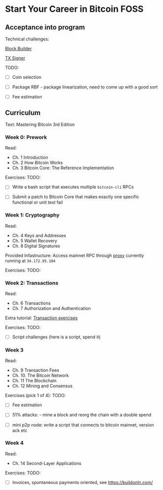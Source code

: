 # Start Your Career in Bitcoin FOSS


## Acceptance into program

Technical challenges:

[Block Builder](https://github.com/chaincodelabs/code-challenge)

[TX Signer](https://github.com/chaincodelabs/code-challenge)

TODO:
- [ ] Coin selection
- [ ] Package RBF - package linearization, need to come up with a good sort
- [ ] Fee estimation


## Curriculum

Text: Mastering Bitcoin 3rd Edition


### Week 0: Prework

Read:
- Ch. 1 Introduction
- Ch. 2 How Bitcoin Works
- Ch. 3 Bitcoin Core: The Reference Implementation

Exercises:
TODO:
- [ ] Write a bash script that executes multiple `bitcoin-cli` RPCs
- [ ] Submit a patch to Bitcoin Core that makes exactly one specific functional or unit test fail


### Week 1: Cryptography

Read:
- Ch. 4 Keys and Addresses
- Ch. 5 Wallet Recovery
- Ch. 8 Digital Signatures

Provided Infastructure:
Access mainnet RPC through [proxy](https://github.com/pinheadmz/rpc-auth-proxy)
currently running at `34.172.95.104`

Exercises:
TODO:


### Week 2: Transactions

Read:
- Ch. 6 Transactions
- Ch. 7 Authorization and Authentication

Extra tutorial:
[Transaction exercises](https://github.com/chaincodelabs/bitcoin-tx-tutorial)

Exercises:
TODO:
- [ ] Script challenges (here is a script, spend it)


### Week 3

Read:
- Ch. 9 Transaction Fees
- Ch. 10. The Bitcoin Network
- Ch. 11 The Blockchain
- Ch. 12 Mining and Consensus

Exercises (pick 1 of 4):
TODO:
- [ ] Fee estimation
- [ ] 51% attacks: - mine a block and reorg the chain with a double spend
- [ ] mini p2p node: write a script that connects to bitcoin mainnet, version ack etc


### Week 4

Read:
- Ch. 14 Second-Layer Applications

Exercises:
TODO:
- [ ] Invoices, spontaneous payments oriented, see https://buildonln.com/
